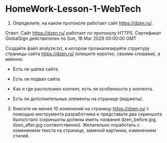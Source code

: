 # HomeWork-Lesson-1-WebTech
1. Определите, на каком протоколе работает сайт https://dzen.ru/.

Ответ: Сайт https://dzen.ru/  работает по протоколу HTTPS. Сертификат GlobalSign действителен по Sun, 18 Mar 2029 00:00:00 GMT

 Создайте файл analyze.txt, в котором проанализируйте структуру страницы сайта https://dzen.ru/ (опишите коротко, своими словами), а именно:

* Есть ли шапка сайта.

* Есть ли подвал сайта.

* Как и где расположен контент, есть ли особенности у контента.

* Есть ли дополнительные элементы на странице (виджеты).

3. Внесите не менее 10 изменений на страницу https://dzen.ru/ с помощью инструмента разработчика и представьте два скриншота было/стало (скриншоты должны иметь названия dzen_before.jpg, dzen_after.jpg соответственно). Желательно поработать с изменением текста на странице, заменой картинки, изменением стилей.
